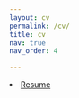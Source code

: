 ```yaml
---
layout: cv
permalink: /cv/
title: cv
nav: true
nav_order: 4

---
```

<li class="inline-block">
  <a
    target="_blank"
    class="align-middle link-primary mr-2 mr-lg-0 ml-lg-2"
    href="/assets/pdf/resume.pdf"
    >Resume</a
  >
</li>
